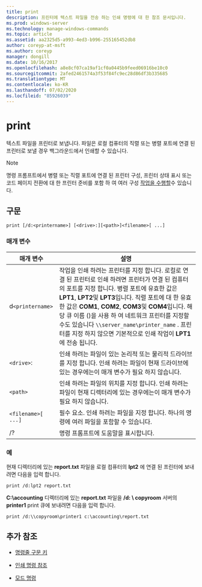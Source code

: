 ```yaml
---
title: print
description: 프린터에 텍스트 파일을 전송 하는 인쇄 명령에 대 한 참조 문서입니다.
ms.prod: windows-server
ms.technology: manage-windows-commands
ms.topic: article
ms.assetid: aa2325d5-a993-4ed3-b996-255165452db8
author: coreyp-at-msft
ms.author: coreyp
manager: dongill
ms.date: 10/16/2017
ms.openlocfilehash: a8e8cf07ca19af1cf0a0445b9feed06916be10c0
ms.sourcegitcommit: 2afed2461574a3f53f84fc9ec28d86df3b335685
ms.translationtype: MT
ms.contentlocale: ko-KR
ms.lasthandoff: 07/02/2020
ms.locfileid: "85926039"
---
```

# <a name="print"></a>print

텍스트 파일을 프린터로 보냅니다. 파일은 로컬 컴퓨터의 직렬 또는 병렬 포트에 연결 된 프린터로 보낼 경우 백그라운드에서 인쇄할 수 있습니다.

> [!NOTE]
> 명령 프롬프트에서 병렬 또는 직렬 포트에 연결 된 프린터 구성, 프린터 상태 표시 또는 코드 페이지 전환에 대 한 프린터 준비를 포함 하 여 여러 구성 [작업을 수행할](mode.md)수 있습니다.

## <a name="syntax"></a>구문

```
print [/d:<printername>] [<drive>:][<path>]<filename>[ ...]
```

### <a name="parameters"></a>매개 변수

| 매개 변수 | 설명 |
|--|--|
| d`<printername>` | 작업을 인쇄 하려는 프린터를 지정 합니다. 로컬로 연결 된 프린터로 인쇄 하려면 프린터가 연결 된 컴퓨터의 포트를 지정 합니다. 병렬 포트에 유효한 값은 **LPT1**, **LPT2**및 **LPT3**입니다. 직렬 포트에 대 한 유효한 값은 **COM1**, **COM2**, **COM3**및 **COM4**입니다. 해당 큐 이름 ()을 사용 하 여 네트워크 프린터를 지정할 수도 있습니다 `\\server_name\printer_name` . 프린터를 지정 하지 않으면 기본적으로 인쇄 작업이 **LPT1** 에 전송 됩니다. |
| `<drive>`: | 인쇄 하려는 파일이 있는 논리적 또는 물리적 드라이브를 지정 합니다. 인쇄 하려는 파일이 현재 드라이브에 있는 경우에는이 매개 변수가 필요 하지 않습니다. |
| `<path>` | 인쇄 하려는 파일의 위치를 지정 합니다. 인쇄 하려는 파일이 현재 디렉터리에 있는 경우에는이 매개 변수가 필요 하지 않습니다. |
| `<filename>[ ...]` | 필수 요소. 인쇄 하려는 파일을 지정 합니다. 하나의 명령에 여러 파일을 포함할 수 있습니다. |
| /? | 명령 프롬프트에 도움말을 표시합니다. |

### <a name="examples"></a>예

현재 디렉터리에 있는 **report.txt** 파일을 로컬 컴퓨터의 **lpt2** 에 연결 된 프린터에 보내려면 다음을 입력 합니다.

```
print /d:lpt2 report.txt
```

**C:\accounting** 디렉터리에 있는 **report.txt** 파일을 **/d: \\ copyroom** 서버의 **printer1** print 큐에 보내려면 다음을 입력 합니다.

```
print /d:\\copyroom\printer1 c:\accounting\report.txt
```

## <a name="additional-references"></a>추가 참조

- [명령줄 구문 키](command-line-syntax-key.md)

- [인쇄 명령 참조](print-command-reference.md)

- [모드 명령](mode.md)